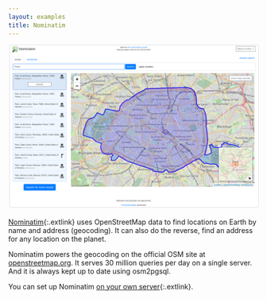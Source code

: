 ```yaml
---
layout: examples
title: Nominatim
---
```


<a href="https://nominatim.openstreetmap.org/"><img src="nominatim.png" style="float: right; margin: 0 0 20px 20px; border: 1px solid #e0e0e0; border-radius: 2px;" width="500"/></a>

[Nominatim](https://nominatim.org){:.extlink} uses OpenStreetMap data to find
locations on Earth by name and address (geocoding). It can also do the reverse,
find an address for any location on the planet.

Nominatim powers the geocoding on the official OSM site at
[openstreetmap.org](https://openstreetmap.org/). It serves 30 million queries
per day on a single server. And it is always kept up to date using osm2pgsql.

You can set up Nominatim [on your own
server](http://nominatim.org/release-docs/latest/admin/Installation/){:.extlink}.

